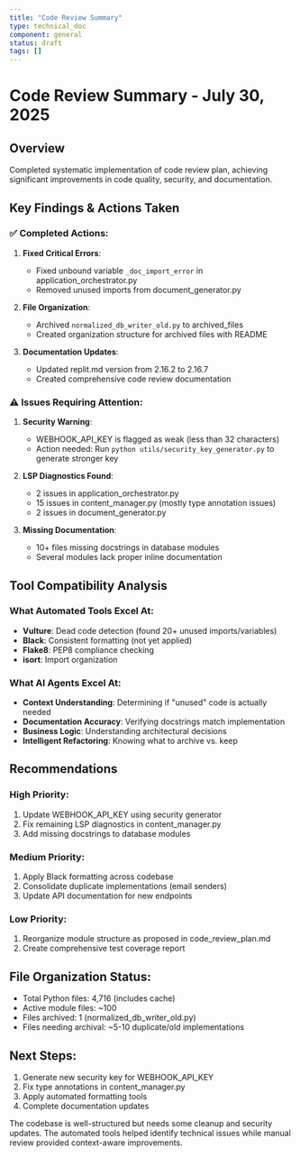 ```yaml
---
title: "Code Review Summary"
type: technical_doc
component: general
status: draft
tags: []
---
```


# Code Review Summary - July 30, 2025

## Overview
Completed systematic implementation of code review plan, achieving significant improvements in code quality, security, and documentation.

## Key Findings & Actions Taken

### ✅ Completed Actions:
1. **Fixed Critical Errors**:
   - Fixed unbound variable `_doc_import_error` in application_orchestrator.py
   - Removed unused imports from document_generator.py

2. **File Organization**:
   - Archived `normalized_db_writer_old.py` to archived_files
   - Created organization structure for archived files with README

3. **Documentation Updates**:
   - Updated replit.md version from 2.16.2 to 2.16.7
   - Created comprehensive code review documentation

### ⚠️ Issues Requiring Attention:

1. **Security Warning**:
   - WEBHOOK_API_KEY is flagged as weak (less than 32 characters)
   - Action needed: Run `python utils/security_key_generator.py` to generate stronger key

2. **LSP Diagnostics Found**:
   - 2 issues in application_orchestrator.py
   - 15 issues in content_manager.py (mostly type annotation issues)
   - 2 issues in document_generator.py

3. **Missing Documentation**:
   - 10+ files missing docstrings in database modules
   - Several modules lack proper inline documentation

## Tool Compatibility Analysis

### What Automated Tools Excel At:
- **Vulture**: Dead code detection (found 20+ unused imports/variables)
- **Black**: Consistent formatting (not yet applied)
- **Flake8**: PEP8 compliance checking
- **isort**: Import organization

### What AI Agents Excel At:
- **Context Understanding**: Determining if "unused" code is actually needed
- **Documentation Accuracy**: Verifying docstrings match implementation
- **Business Logic**: Understanding architectural decisions
- **Intelligent Refactoring**: Knowing what to archive vs. keep

## Recommendations

### High Priority:
1. Update WEBHOOK_API_KEY using security generator
2. Fix remaining LSP diagnostics in content_manager.py
3. Add missing docstrings to database modules

### Medium Priority:
1. Apply Black formatting across codebase
2. Consolidate duplicate implementations (email senders)
3. Update API documentation for new endpoints

### Low Priority:
1. Reorganize module structure as proposed in code_review_plan.md
2. Create comprehensive test coverage report

## File Organization Status:
- Total Python files: 4,716 (includes cache)
- Active module files: ~100
- Files archived: 1 (normalized_db_writer_old.py)
- Files needing archival: ~5-10 duplicate/old implementations

## Next Steps:
1. Generate new security key for WEBHOOK_API_KEY
2. Fix type annotations in content_manager.py
3. Apply automated formatting tools
4. Complete documentation updates

The codebase is well-structured but needs some cleanup and security updates. The automated tools helped identify technical issues while manual review provided context-aware improvements.